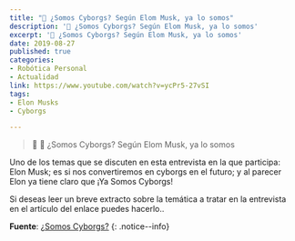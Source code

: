 ```yaml
---
title: "📰 ¿Somos Cyborgs? Según Elom Musk, ya lo somos"
description: '📰 ¿Somos Cyborgs? Según Elom Musk, ya lo somos'
excerpt: '📰 ¿Somos Cyborgs? Según Elom Musk, ya lo somos'
date: 2019-08-27
published: true
categories:
- Robótica Personal
- Actualidad
link: https://www.youtube.com/watch?v=ycPr5-27vSI
tags:
- Elon Musks
- Cyborgs

---
```

> 🤖 📰 ¿Somos Cyborgs? Según Elom Musk, ya lo somos

Uno de los temas que se discuten en esta entrevista en la que participa: Elon Musk; es si nos convertiremos en  cyborgs en el futuro; y al parecer Elon ya tiene claro que ¡Ya Somos Cyborgs!

Si deseas leer un breve extracto sobre la temática a tratar en la entrevista en el artículo del enlace puedes hacerlo..

**Fuente**: [¿Somos Cyborgs?](https://kevq.uk/are-we-cyborgs "Somos Cyborgs, afirmación de Elon Musk")
{: .notice--info}